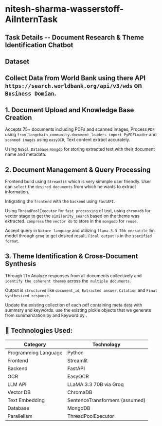 # nitesh-sharma-wasserstoff-AiInternTask

## Task Details -- Document Research & Theme Identification Chatbot

## Dataset 
Collect Data from World Bank using there API `https://search.worldbank.org/api/v3/wds` on `Business Domian`.
---
## 1. Document Upload and Knowledge Base Creation

Accepts 75+ documents including PDFs and scanned images, Process `PDF` using `from langchain_community.document_loaders import PyPDFLoader` and `scanned images` using `easyOCR`, Text content extract accurately.

Using `NoSql Database` `mongdb` for storing extracted text with their document name and metadata.


## 2. Document Management & Query Processing

Frontend build using `Streamlit` which is very simmple user friendly. User can `select` the `desired documents` from which he wants to extract information. 

Intigrating the `frontend` with the `backend` using `FastAPI`.

Using `ThreadPoolExecutor` for `fast processing` of text, using `chromadb` for vector stage to get the `similarity_search` based on the theme was extracted. `compress` the `vector db` to store in the `mongodb` for `reuse`.

Accept query in `Nature language` and utilizing `llama-3.3-70b-versatile` llm model through `groq` to get desired result.
`Final output` is in the `specified format`.


## 3. Theme Identification & Cross-Document Synthesis

Through `llm` Analyze responses from all documents collectively and `identify the coherent themes` across the` multiple documents`.

Output is `structured` like `document_id`, `Extracted answer`, `Citation` and `Final synthesized response`.

Update the existing collection of each pdf containing meta data with summary and keywords. use the existing pickle objects that we generate from summarization.py and keyword.py .

## 🧰 Technologies Used:

| Category             | Technology                     |
| -------------------- | ------------------------------ |
| Programming Language | Python                         |
| Frontend             | Streamlit                      |
| Backend              | FastAPI                        |
| OCR                  | EasyOCR                        |
| LLM API              | LLaMA 3.3 70B via Groq         |
| Vector DB            | ChromaDB                       |
| Text Embedding       | SentenceTransformers (assumed) |
| Database             | MongoDB                        |
| Parallelism          | ThreadPoolExecutor             |

